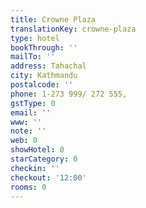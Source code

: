 ```yaml
---
title: Crowne Plaza
translationKey: crowne-plaza
type: hotel
bookThrough: ''
mailTo: ''
address: Tahachal
city: Kathmandu
postalcode: ''
phone: 1-273 999/ 272 555,
gstType: 0
email: ''
www: ''
note: ''
web: 0
showHotel: 0
starCategory: 0
checkin: ''
checkout: '12:00'
rooms: 0
---
```

